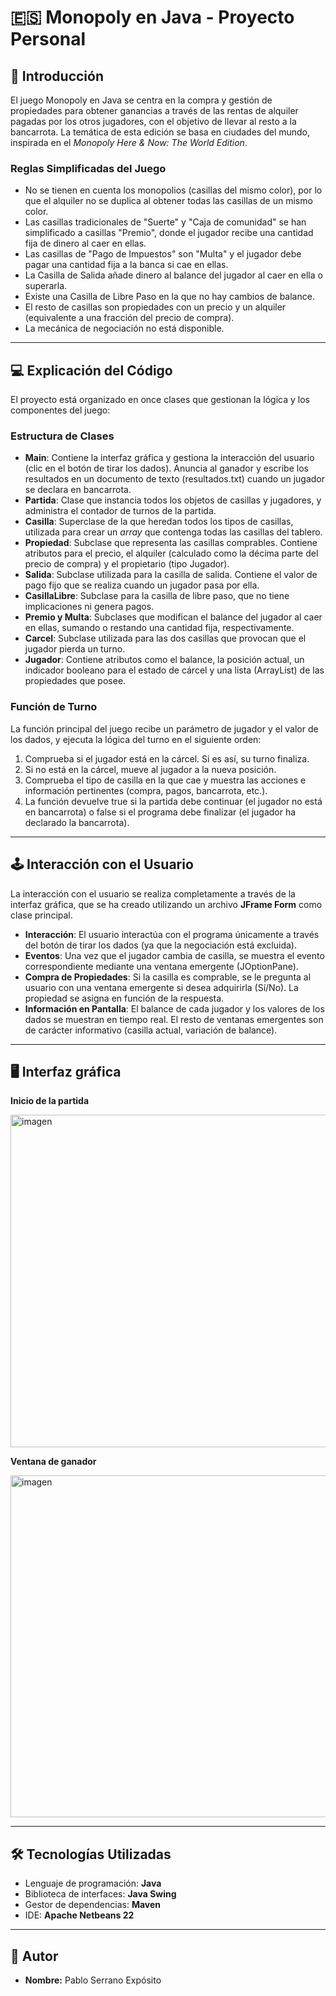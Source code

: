 # **🇪🇸 Monopoly en Java - Proyecto Personal**

## 📝 **Introducción**

El juego Monopoly en Java se centra en la compra y gestión de propiedades para obtener ganancias a través de las rentas de alquiler pagadas por los otros jugadores, con el objetivo de llevar al resto a la bancarrota. La temática de esta edición se basa en ciudades del mundo, inspirada en el *Monopoly Here & Now: The World Edition*.

### **Reglas Simplificadas del Juego**

  * No se tienen en cuenta los monopolios (casillas del mismo color), por lo que el alquiler no se duplica al obtener todas las casillas de un mismo color.
  * Las casillas tradicionales de "Suerte" y "Caja de comunidad" se han simplificado a casillas "Premio", donde el jugador recibe una cantidad fija de dinero al caer en ellas.
  * Las casillas de "Pago de Impuestos" son "Multa" y el jugador debe pagar una cantidad fija a la banca si cae en ellas.
  * La Casilla de Salida añade dinero al balance del jugador al caer en ella o superarla.
  * Existe una Casilla de Libre Paso en la que no hay cambios de balance.
  * El resto de casillas son propiedades con un precio y un alquiler (equivalente a una fracción del precio de compra).
  * La mecánica de negociación no está disponible.

-----

## 💻 **Explicación del Código**

El proyecto está organizado en once clases que gestionan la lógica y los componentes del juego:

### **Estructura de Clases**

  * **Main**: Contiene la interfaz gráfica y gestiona la interacción del usuario (clic en el botón de tirar los dados). Anuncia al ganador y escribe los resultados en un documento de texto (resultados.txt) cuando un jugador se declara en bancarrota.
  * **Partida**: Clase que instancia todos los objetos de casillas y jugadores, y administra el contador de turnos de la partida.
  * **Casilla**: Superclase de la que heredan todos los tipos de casillas, utilizada para crear un *array* que contenga todas las casillas del tablero.
  * **Propiedad**: Subclase que representa las casillas comprables. Contiene atributos para el precio, el alquiler (calculado como la décima parte del precio de compra) y el propietario (tipo Jugador).
  * **Salida**: Subclase utilizada para la casilla de salida. Contiene el valor de pago fijo que se realiza cuando un jugador pasa por ella.
  * **CasillaLibre**: Subclase para la casilla de libre paso, que no tiene implicaciones ni genera pagos.
  * **Premio y Multa**: Subclases que modifican el balance del jugador al caer en ellas, sumando o restando una cantidad fija, respectivamente.
  * **Carcel**: Subclase utilizada para las dos casillas que provocan que el jugador pierda un turno.
  * **Jugador**: Contiene atributos como el balance, la posición actual, un indicador booleano para el estado de cárcel y una lista (ArrayList) de las propiedades que posee.

### **Función de Turno**

La función principal del juego recibe un parámetro de jugador y el valor de los dados, y ejecuta la lógica del turno en el siguiente orden:

1.  Comprueba si el jugador está en la cárcel. Si es así, su turno finaliza.
2.  Si no está en la cárcel, mueve al jugador a la nueva posición.
3.  Comprueba el tipo de casilla en la que cae y muestra las acciones e información pertinentes (compra, pagos, bancarrota, etc.).
4.  La función devuelve true si la partida debe continuar (el jugador no está en bancarrota) o false si el programa debe finalizar (el jugador ha declarado la bancarrota).

-----

## 🕹️ **Interacción con el Usuario**

La interacción con el usuario se realiza completamente a través de la interfaz gráfica, que se ha creado utilizando un archivo **JFrame Form** como clase principal.

  * **Interacción**: El usuario interactúa con el programa únicamente a través del botón de tirar los dados (ya que la negociación está excluida).
  * **Eventos**: Una vez que el jugador cambia de casilla, se muestra el evento correspondiente mediante una ventana emergente (JOptionPane).
  * **Compra de Propiedades**: Si la casilla es comprable, se le pregunta al usuario con una ventana emergente si desea adquirirla (Sí/No). La propiedad se asigna en función de la respuesta.
  * **Información en Pantalla**: El balance de cada jugador y los valores de los dados se muestran en tiempo real. El resto de ventanas emergentes son de carácter informativo (casilla actual, variación de balance).

-----

## 🖥️ **Interfaz gráfica**


**Inicio de la partida**

<img width="680" height="532" alt="imagen" src="https://github.com/user-attachments/assets/c2e907c9-99ba-47c5-a720-394c7dcb046b" />



**Ventana de ganador**

<img width="692" height="547" alt="imagen" src="https://github.com/user-attachments/assets/9769861f-3f02-49bf-af54-25527a0b8139" />

-----

## 🛠️ **Tecnologías Utilizadas**

-   Lenguaje de programación: **Java**
-   Biblioteca de interfaces: **Java Swing**
-   Gestor de dependencias: **Maven**
-   IDE: **Apache Netbeans 22**


-----

## 👤 **Autor**

  - **Nombre:** Pablo Serrano Expósito
